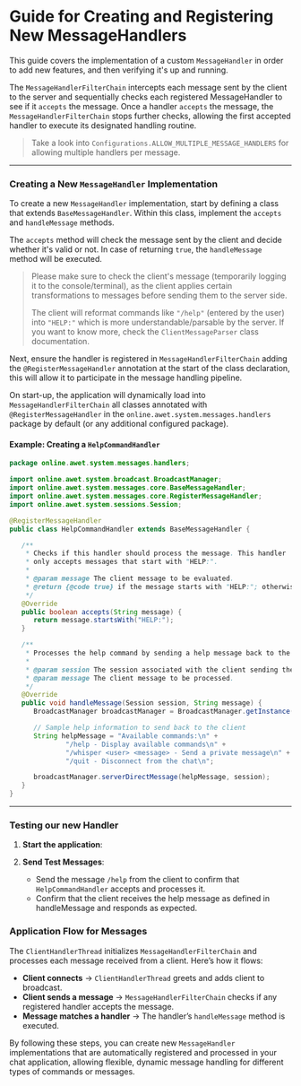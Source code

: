 # Guide for Creating and Registering New MessageHandlers

This guide covers the implementation of a custom `MessageHandler` in order to add new features, and then verifying it's up and running.

The `MessageHandlerFilterChain` intercepts each message sent by the client to the server and sequentially checks each registered MessageHandler to see if it `accepts` the message. Once a handler `accepts` the message, the `MessageHandlerFilterChain` stops further checks, allowing the first accepted handler to execute its designated handling routine.

> Take a look into `Configurations.ALLOW_MULTIPLE_MESSAGE_HANDLERS` for allowing multiple handlers per message.

<hr>

### Creating a New `MessageHandler` Implementation

To create a new `MessageHandler` implementation, start by defining a class that extends `BaseMessageHandler`. Within this class, implement the `accepts` and `handleMessage` methods. 

The `accepts` method will check the message sent by the client and decide whether it's valid or not. In case of returning `true`, the `handleMessage` method will be executed.

> Please make sure to check the client's message (temporarily logging it to the console/terminal), as the client applies certain transformations to messages before sending them to the server side.
> 
> The client will reformat commands like `"/help"` (entered by the user) into `"HELP:"` which is more understandable/parsable by the server. If you want to know more, check the `ClientMessageParser` class documentation.

Next, ensure the handler is registered in `MessageHandlerFilterChain` adding the `@RegisterMessageHandler` annotation at the start of the class declaration, this will allow it to participate in the message handling pipeline.

On start-up, the application will dynamically load into `MessageHandlerFilterChain` all classes annotated with `@RegisterMessageHandler` in the `online.awet.system.messages.handlers` package by default (or any additional configured package).

#### Example: Creating a `HelpCommandHandler`

```java
package online.awet.system.messages.handlers;

import online.awet.system.broadcast.BroadcastManager;
import online.awet.system.messages.core.BaseMessageHandler;
import online.awet.system.messages.core.RegisterMessageHandler;
import online.awet.system.sessions.Session;

@RegisterMessageHandler
public class HelpCommandHandler extends BaseMessageHandler {

   /**
    * Checks if this handler should process the message. This handler
    * only accepts messages that start with "HELP:".
    *
    * @param message The client message to be evaluated.
    * @return {@code true} if the message starts with "HELP:"; otherwise, {@code false}.
    */
   @Override
   public boolean accepts(String message) {
      return message.startsWith("HELP:");
   }

   /**
    * Processes the help command by sending a help message back to the requesting client.
    *
    * @param session The session associated with the client sending the message.
    * @param message The client message to be processed.
    */
   @Override
   public void handleMessage(Session session, String message) {
      BroadcastManager broadcastManager = BroadcastManager.getInstance();

      // Sample help information to send back to the client
      String helpMessage = "Available commands:\n" +
              "/help - Display available commands\n" +
              "/whisper <user> <message> - Send a private message\n" +
              "/quit - Disconnect from the chat\n";

      broadcastManager.serverDirectMessage(helpMessage, session);
   }
}
```

<hr>

### Testing our new Handler

1. **Start the application**:

2. **Send Test Messages**:
   - Send the message `/help` from the client to confirm that `HelpCommandHandler` accepts and processes it.
   - Confirm that the client receives the help message as defined in handleMessage and responds as expected.

### Application Flow for Messages

The `ClientHandlerThread` initializes `MessageHandlerFilterChain` and processes each message received from a client. Here’s how it flows:

- **Client connects** → `ClientHandlerThread` greets and adds client to broadcast.
- **Client sends a message** → `MessageHandlerFilterChain` checks if any registered handler accepts the message.
- **Message matches a handler** → The handler’s `handleMessage` method is executed.

By following these steps, you can create new `MessageHandler` implementations that are automatically registered and processed in your chat application, allowing flexible, dynamic message handling for different types of commands or messages.